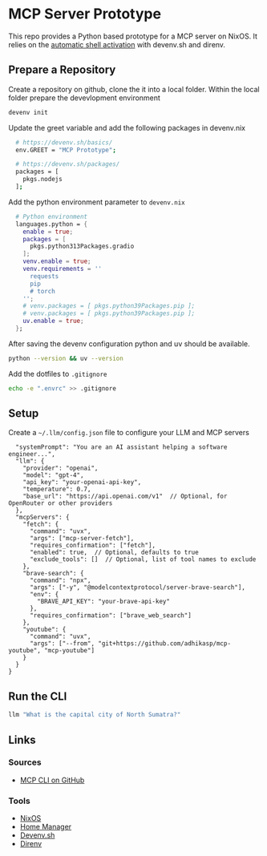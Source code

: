 # MCP Server Prototype

This repo provides a Python based prototype for a MCP server on NixOS. It relies on the [automatic shell activation](https://devenv.sh/automatic-shell-activation/) with devenv.sh and direnv. 

## Prepare a Repository

Create a repository on github, clone the it into a local folder. Within the local folder prepare the devevlopment environment

```sh
devenv init
```

Update the greet variable and add the following packages in  devenv.nix 

```sh
  # https://devenv.sh/basics/
  env.GREET = "MCP Prototype";

  # https://devenv.sh/packages/
  packages = [
    pkgs.nodejs
  ];
```

Add the python environment parameter to `devenv.nix`

```nix
  # Python environment
  languages.python = {
    enable = true;
    packages = [
      pkgs.python313Packages.gradio
    ];
    venv.enable = true;
    venv.requirements = ''
      requests
      pip
      # torch
    '';
    # venv.packages = [ pkgs.python39Packages.pip ];
    # venv.packages = [ pkgs.python39Packages.pip ];
    uv.enable = true;
  };
```

After saving the devenv configuration python and uv should be available.

```sh
python --version && uv --version
```

Add the dotfiles to `.gitignore`

```sh
echo -e ".envrc" >> .gitignore
```

## Setup

Create a `~/.llm/config.json` file to configure your LLM and MCP servers

```sh{
  "systemPrompt": "You are an AI assistant helping a software engineer...",
  "llm": {
    "provider": "openai",
    "model": "gpt-4",
    "api_key": "your-openai-api-key",
    "temperature": 0.7,
    "base_url": "https://api.openai.com/v1"  // Optional, for OpenRouter or other providers
  },
  "mcpServers": {
    "fetch": {
      "command": "uvx",
      "args": ["mcp-server-fetch"],
      "requires_confirmation": ["fetch"],
      "enabled": true,  // Optional, defaults to true
      "exclude_tools": []  // Optional, list of tool names to exclude
    },
    "brave-search": {
      "command": "npx",
      "args": ["-y", "@modelcontextprotocol/server-brave-search"],
      "env": {
        "BRAVE_API_KEY": "your-brave-api-key"
      },
      "requires_confirmation": ["brave_web_search"]
    },
    "youtube": {
      "command": "uvx",
      "args": ["--from", "git+https://github.com/adhikasp/mcp-youtube", "mcp-youtube"]
    }
  }
}
```

## Run the CLI

```sh
llm "What is the capital city of North Sumatra?"
```


## Links

### Sources

* [MCP CLI on GitHub](https://github.com/adhikasp/mcp-client-cli)

### Tools

* [NixOS](https://nixos.org/)
* [Home Manager](https://nix-community.github.io/home-manager/)
* [Devenv.sh](https://devenv.sh/)
* [Direnv](https://direnv.net/)
